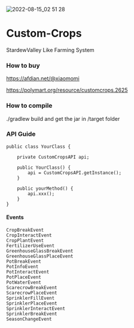 ![2022-08-15_02 51 28](https://user-images.githubusercontent.com/70987828/184551011-7da1dca5-faab-473c-b6a5-d2489b135ca9.png)


# Custom-Crops
StardewValley Like Farming System

### How to buy

https://afdian.net/@xiaomomi

https://polymart.org/resource/customcrops.2625

### How to compile

./gradlew build and get the jar in /target folder

### API Guide
```access transformers
public class YourClass {

    private CustomCropsAPI api;
    
    public YourClass() {
        api = CustomCropsAPI.getInstance();
    }
    
    public yourMethod() {
        api.xxx();
    }
}
```

#### Events
```
CropBreakEvent
CropInteractEvent
CropPlantEvent
FertilizerUseEvent
GreenhouseGlassBreakEvent
GreenhouseGlassPlaceEvent
PotBreakEvent
PotInfoEvent
PotInteractEvent
PotPlaceEvent
PotWaterEvent
ScarecrowBreakEvent
ScarecrowPlaceEvent
SprinklerFillEvent
SprinklerPlaceEvent
SprinklerInteractEvent
SprinklerBreakEvent
SeasonChangeEvent
```
